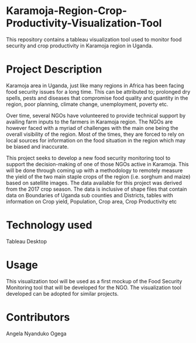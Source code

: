 # Karamoja-Region-Crop-Productivity-Visualization-Tool
This repository contains a tableau visualization tool used to monitor food security and crop productivity in Karamoja region in Uganda.
# Project Description
Karamoja area in Uganda, just like many regions in Africa has been facing food security issues for a long time. This can be attributed to; prolonged dry spells, pests and diseases that compromise food quality and quantity in the region, poor planning, climate change, unemployment, poverty etc.

Over time, several NGOs have volunteered to provide technical support by availing farm inputs to the farmers in Karamoja region. The NGOs are however faced with a myriad of challenges with the main one being the overall visibility of the region. Most of the times, they are forced to rely on local sources for information on the food situation in the region which may be biased and inaccurate.

This project seeks to develop a new food security monitoring tool to support the decision-making of one of those NGOs active in Karamoja. This will be done through coming up with a methodology to remotely measure the yield of the two main staple crops of the region (i.e. sorghum and maize) based on satellite images.
The data available for this project was derived from the 2017 crop season. The data is inclusive of shape files that contain data on Boundaries of Uganda sub counties and Districts, tables with information on Crop yield, Population, Crop area, Crop Productivity etc

# Technology used
Tableau Desktop
# Usage
This visualization tool will be used as a first mockup of the Food Security Monitoring tool that will be developed for the NGO. The visualization tool developed can be adopted for similar projects.
# Contributors
Angela Nyanduko Ogega
